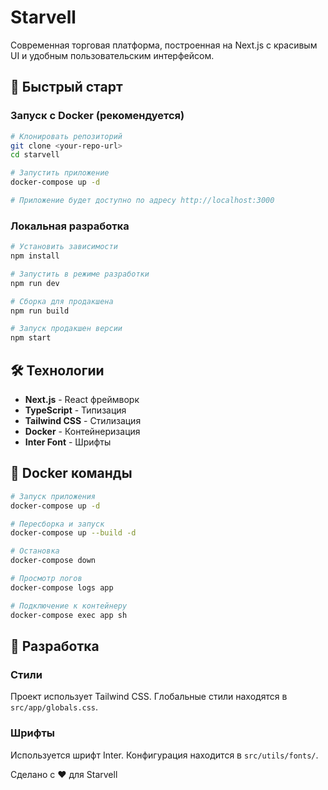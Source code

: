 # Starvell

Современная торговая платформа, построенная на Next.js с красивым UI и удобным пользовательским интерфейсом.

## 🚀 Быстрый старт

### Запуск с Docker (рекомендуется)

```bash
# Клонировать репозиторий
git clone <your-repo-url>
cd starvell

# Запустить приложение
docker-compose up -d

# Приложение будет доступно по адресу http://localhost:3000
```

### Локальная разработка

```bash
# Установить зависимости
npm install

# Запустить в режиме разработки
npm run dev

# Сборка для продакшена
npm run build

# Запуск продакшен версии
npm start
```

## 🛠 Технологии

- **Next.js** - React фреймворк
- **TypeScript** - Типизация
- **Tailwind CSS** - Стилизация
- **Docker** - Контейнеризация
- **Inter Font** - Шрифты

## 🐳 Docker команды

```bash
# Запуск приложения
docker-compose up -d

# Пересборка и запуск
docker-compose up --build -d

# Остановка
docker-compose down

# Просмотр логов
docker-compose logs app

# Подключение к контейнеру
docker-compose exec app sh
```

## 🔧 Разработка

### Стили

Проект использует Tailwind CSS. Глобальные стили находятся в `src/app/globals.css`.

### Шрифты

Используется шрифт Inter. Конфигурация находится в `src/utils/fonts/`.

Сделано с ❤️ для Starvell
